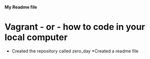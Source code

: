 **My Readme file**
# Vagrant - or - how to code in your local computer
* Created the repository called zero_day
*Created a readme file
